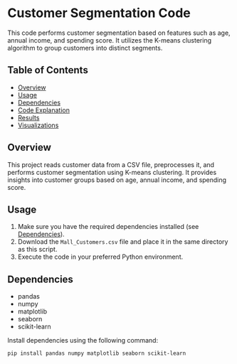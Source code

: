 # Customer Segmentation Code

This code performs customer segmentation based on features such as age, annual income, and spending score. It utilizes the K-means clustering algorithm to group customers into distinct segments.

## Table of Contents
- [Overview](#overview)
- [Usage](#usage)
- [Dependencies](#dependencies)
- [Code Explanation](#code-explanation)
- [Results](#results)
- [Visualizations](#visualizations)

## Overview
This project reads customer data from a CSV file, preprocesses it, and performs customer segmentation using K-means clustering. It provides insights into customer groups based on age, annual income, and spending score.

## Usage
1. Make sure you have the required dependencies installed (see [Dependencies](#dependencies)).
2. Download the `Mall_Customers.csv` file and place it in the same directory as this script.
3. Execute the code in your preferred Python environment.

## Dependencies
- pandas
- numpy
- matplotlib
- seaborn
- scikit-learn

Install dependencies using the following command:
```bash
pip install pandas numpy matplotlib seaborn scikit-learn
